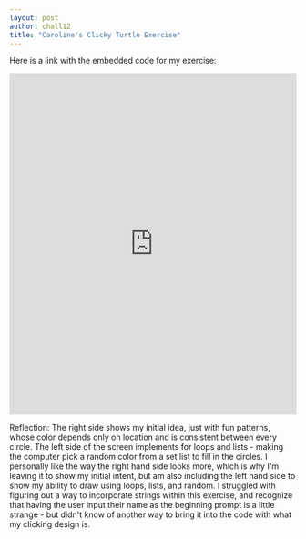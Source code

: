 ```yaml
---
layout: post
author: chall12
title: "Caroline's Clicky Turtle Exercise"
---
```


Here is a link with the embedded code for my exercise:


<iframe src="https://trinket.io/embed/python/af089dbcc8" width="100%" height="600" frameborder="0" marginwidth="0" marginheight="0" allowfullscreen></iframe>



Reflection: 
The right side shows my initial idea, just with fun patterns, whose color depends only on location and is consistent between every circle. 
The left side of the screen implements for loops and lists - making the computer pick a random color from a set list to fill in the circles. I personally like the way the right hand side looks more, which is why I'm leaving it to show my initial intent, but am also including the left hand side to show my ability to draw using loops, lists, and random.
I struggled with figuring out a way to incorporate strings within this exercise, and recognize that having the user input their name as the beginning prompt is a little strange - but didn't know of another way to bring it into the code with what my clicking design is.

